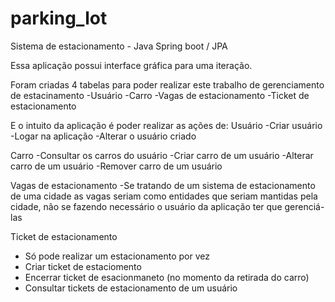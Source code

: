 # parking_lot
Sistema de estacionamento - Java Spring boot / JPA

Essa aplicação possui interface gráfica para uma iteração.

Foram criadas 4 tabelas para poder realizar este trabalho de gerenciamento de estacinamento
-Usuário
-Carro
-Vagas de estacionamento
-Ticket de estacionamento


E o intuito da aplicação é poder realizar as ações de:
Usuário
-Criar usuário
-Logar na aplicação
-Alterar o usuário criado

Carro
-Consultar os carros do usuário
-Criar carro de um usuário
-Alterar carro de um usuário
-Remover carro de um usuário

Vagas de estacionamento
-Se tratando de um sistema de estacionamento de uma cidade as vagas seriam como entidades que seriam mantidas pela cidade, não se fazendo necessário o usuário da aplicação ter que gerenciá-las

Ticket de estacionamento
- Só pode realizar um estacionamento por vez
- Criar ticket de estaciomento
- Encerrar ticket de esacionmaneto (no momento da retirada do carro)
- Consultar tickets de estacionamento de um usuário
   


